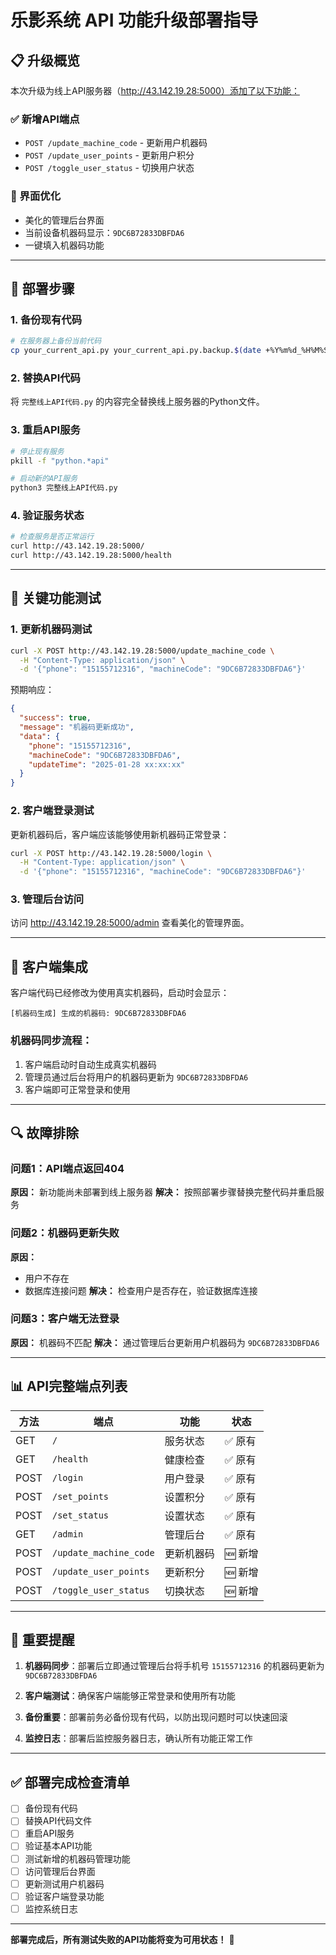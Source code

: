 # 乐影系统 API 功能升级部署指导

## 📋 升级概览

本次升级为线上API服务器（http://43.142.19.28:5000）添加了以下功能：

### ✅ 新增API端点
- `POST /update_machine_code` - 更新用户机器码
- `POST /update_user_points` - 更新用户积分
- `POST /toggle_user_status` - 切换用户状态

### 🎨 界面优化
- 美化的管理后台界面
- 当前设备机器码显示：`9DC6B72833DBFDA6`
- 一键填入机器码功能

---

## 🚀 部署步骤

### 1. 备份现有代码
```bash
# 在服务器上备份当前代码
cp your_current_api.py your_current_api.py.backup.$(date +%Y%m%d_%H%M%S)
```

### 2. 替换API代码
将 `完整线上API代码.py` 的内容完全替换线上服务器的Python文件。

### 3. 重启API服务
```bash
# 停止现有服务
pkill -f "python.*api"

# 启动新的API服务
python3 完整线上API代码.py
```

### 4. 验证服务状态
```bash
# 检查服务是否正常运行
curl http://43.142.19.28:5000/
curl http://43.142.19.28:5000/health
```

---

## 🔧 关键功能测试

### 1. 更新机器码测试
```bash
curl -X POST http://43.142.19.28:5000/update_machine_code \
  -H "Content-Type: application/json" \
  -d '{"phone": "15155712316", "machineCode": "9DC6B72833DBFDA6"}'
```

预期响应：
```json
{
  "success": true,
  "message": "机器码更新成功",
  "data": {
    "phone": "15155712316",
    "machineCode": "9DC6B72833DBFDA6",
    "updateTime": "2025-01-28 xx:xx:xx"
  }
}
```

### 2. 客户端登录测试
更新机器码后，客户端应该能够使用新机器码正常登录：
```bash
curl -X POST http://43.142.19.28:5000/login \
  -H "Content-Type: application/json" \
  -d '{"phone": "15155712316", "machineCode": "9DC6B72833DBFDA6"}'
```

### 3. 管理后台访问
访问 http://43.142.19.28:5000/admin 查看美化的管理界面。

---

## 📱 客户端集成

客户端代码已经修改为使用真实机器码，启动时会显示：
```
[机器码生成] 生成的机器码: 9DC6B72833DBFDA6
```

### 机器码同步流程：
1. 客户端启动时自动生成真实机器码
2. 管理员通过后台将用户的机器码更新为 `9DC6B72833DBFDA6`
3. 客户端即可正常登录和使用

---

## 🔍 故障排除

### 问题1：API端点返回404
**原因：** 新功能尚未部署到线上服务器
**解决：** 按照部署步骤替换完整代码并重启服务

### 问题2：机器码更新失败
**原因：** 
- 用户不存在
- 数据库连接问题
**解决：** 检查用户是否存在，验证数据库连接

### 问题3：客户端无法登录
**原因：** 机器码不匹配
**解决：** 通过管理后台更新用户机器码为 `9DC6B72833DBFDA6`

---

## 📊 API完整端点列表

| 方法 | 端点 | 功能 | 状态 |
|------|------|------|------|
| GET | `/` | 服务状态 | ✅ 原有 |
| GET | `/health` | 健康检查 | ✅ 原有 |
| POST | `/login` | 用户登录 | ✅ 原有 |
| POST | `/set_points` | 设置积分 | ✅ 原有 |
| POST | `/set_status` | 设置状态 | ✅ 原有 |
| GET | `/admin` | 管理后台 | ✅ 原有 |
| POST | `/update_machine_code` | 更新机器码 | 🆕 新增 |
| POST | `/update_user_points` | 更新积分 | 🆕 新增 |
| POST | `/toggle_user_status` | 切换状态 | 🆕 新增 |

---

## 🎯 重要提醒

1. **机器码同步**：部署后立即通过管理后台将手机号 `15155712316` 的机器码更新为 `9DC6B72833DBFDA6`

2. **客户端测试**：确保客户端能够正常登录和使用所有功能

3. **备份重要**：部署前务必备份现有代码，以防出现问题时可以快速回滚

4. **监控日志**：部署后监控服务器日志，确认所有功能正常工作

---

## ✅ 部署完成检查清单

- [ ] 备份现有代码
- [ ] 替换API代码文件
- [ ] 重启API服务
- [ ] 验证基本API功能
- [ ] 测试新增的机器码管理功能
- [ ] 访问管理后台界面
- [ ] 更新测试用户机器码
- [ ] 验证客户端登录功能
- [ ] 监控系统日志

---

**部署完成后，所有测试失败的API功能将变为可用状态！** 🎉 